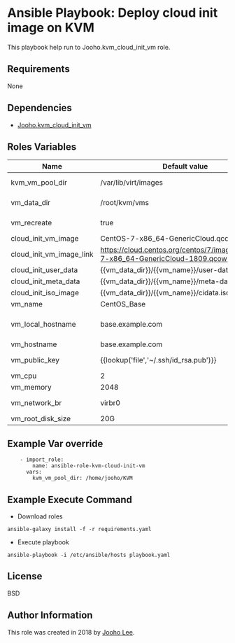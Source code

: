 Ansible Playbook: Deploy cloud init image on KVM
=========

This playbook help run to Jooho.kvm_cloud_init_vm role. 


Requirements
------------
None

Dependencies
------------

- [Jooho.kvm_cloud_init_vm](https://galaxy.ansible.com/Jooho/kvm_cloud_init_vm/)

Roles Variables
--------------

| Name                     | Default value                                                                    | Requird | Description                                                |
| ------------------------ | -------------------------------------------------------------------------------- | ------- | ---------------------------------------------------------- |
| kvm_vm_pool_dir          | /var/lib/virt/images                                                             | no      | The path where KVM VM images are stored                    |
| vm_data_dir              | /root/kvm/vms                                                                    | no      | The path where VM information are stored                   |
| vm_recreate              | true                                                                             | no      | Set false, if the same vm exist                            |
| cloud_init_vm_image      | CentOS-7-x86_64-GenericCloud.qcow2                                               | no      | Cloud init image name                                      |
| cloud_init_vm_image_link | https://cloud.centos.org/centos/7/images/CentOS-7-x86_64-GenericCloud-1809.qcow2 | no      | Cloud init image download link                             |
| cloud_init_user_data     | {{vm_data_dir}}/{{vm_name}}/user-data                                            | no      | Cloud init user data file                                  |
| cloud_init_meta_data     | {{vm_data_dir}}/{{vm_name}}/meta-data                                            | no      | Cloud init meta data file                                  |
| cloud_init_iso_image     | {{vm_data_dir}}/{{vm_name}}/cidata.iso                                           | no      | Cloud init booting image                                   |
| vm_name                  | CentOS_Base                                                                      | no      |                                                            |
| vm_local_hostname        | base.example.com                                                                             | no      | VM internal hostname(it can be the same with vm_hostname)  |
| vm_hostname              | base.example.com                                                                 | no      | VM public hostname                                         |
| vm_public_key            | {{lookup('file','~/.ssh/id_rsa.pub')}}                                           | no      | SSH public key to login to the VM(ocp/redhat,centos/(ssh)) |
| vm_cpu                   | 2                                                                                | no      |                                                            |
| vm_memory                | 2048                                                                             | no      |                                                            |
| vm_network_br            | virbr0                                                                       | no      | Default bridge name that the VM will use                   |
| vm_root_disk_size        | 20G                                                                              | no      |                                                            |

Example Var override
--------------------
```
    - import_role:
        name: ansible-role-kvm-cloud-init-vm
      vars:
        kvm_vm_pool_dir: /home/jooho/KVM
```        


Example Execute Command
-----------------------

- Download roles
~~~
ansible-galaxy install -f -r requirements.yaml
~~~

- Execute playbook
~~~
ansible-playbook -i /etc/ansible/hosts playbook.yaml
~~~


License
-------

BSD

Author Information
------------------

This role was created in 2018 by [Jooho Lee](http://github.com/jooho).

